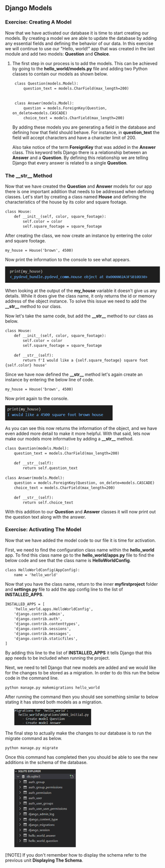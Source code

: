 ## Django Models

### Exercise: Creating A Model

Now that we have activated our database it is time to start creating our models. By creating a model we are able to update the database by adding any essential fields and defining the behavior of our data. In this exercise we will continue to use our "Hello, world!" app that was created in the last module and add two models: **Question** and **Choice**.

1. The first step in our process is to add the models. This can be achieved by going to the **hello_world/models.py** file and adding two Python classes to contain our models as shown below.

        class Question(models.Model):
            question_text = models.CharField(max_length=200)


        class Answer(models.Model):
            question = models.ForeignKey(Question, on_delete=models.CASCADE)
            choice_text = models.CharField(max_length=200)

    By adding these models you are generating a field in the database and defining how that field should behave. For instance, in **question_text** the field will accept characters and have a character limit of 200. 

    Also take notice of the term **ForeignKey** that was added in the **Answer** class. This keyword tells Django there is a relationship between an **Answer** and a **Question**. By defining this relationship we are telling Django that every answer is related to a single **Question**.

### The **\_\_str__** Method

Now that we have created the **Question** and **Answer** models for our app there is one important addition that needs to be addressed when defining classes.
Let's start by creating a class named **House** and defining the characteristics of the house by its color and square footage.

    class House:
        def __init__(self, color, square_footage):
            self.color = color
            self.square_footage = square_footage

After creating the class, we now create an instance by entering the color and square footage.

    my_house = House('brown', 4500)

Now print the information to the console to see what appears.

<img src="..\Module2\Module2_Images\Module2_VSC_NoStr.PNG" alt="SQLite Database Folder" style="width:550px; height:auto" />

When looking at the output of the **my_house** variable it doesn't give us any details. While it does give the class name, it only returns the id or memory address of the object instance. To solve this issue we need to add the **\_\_str__** method to our class.

Now let's take the same code, but add the **\_\_str__** method to our class as below.
    
    class House:
        def __init__(self, color, square_footage):
            self.color = color
            self.square_footage = square_footage

        def __str__(self):
            return f'I would like a {self.square_footage} square foot {self.color} house'

Since we have now defined the **\_\_str__** method let's again create an instance by entering the below line of code.

    my_house = House('brown', 4500)

Now print again to the console.

<img src="..\Module2\Module2_Images\Module2_VSC_WithStr.PNG" alt="SQLite Database Folder" style="width:350px; height:auto" />

As you can see this now returns the information of the object, and we have even added more detail to make it more helpful. With that said, lets now make our models more informative by adding a **\_\_str__** method.

    class Question(models.Model):
        question_text = models.CharField(max_length=200)

        def __str__(self):
            return self.question_text

    class Answer(models.Model):
        question = models.ForeignKey(Question, on_delete=models.CASCADE)
        choice_text = models.CharField(max_length=200)

        def __str__(self):
            return self.choice_text

With this addition to our **Question** and **Answer** classes it will now print out the question text along with the answer.

### Exercise: Activating The Model

Now that we have added the model code to our file it is time for activation.

First, we need to find the configuration class name within the **hello_world** app. To find this class name go to the **hello_world/apps**.**py** file to find the below code and see that the class name is **HelloWorldConfig**.

    class HelloWorldConfig(AppConfig):
        name = 'hello_world'

Now that you have the class name, return to the inner **myfirstproject** folder and **settings**.**py** file to add the app config line to the list of **INSTALLED_APPS**.

    INSTALLED_APPS = [
        'hello_world.apps.HelloWorldConfig',
        'django.contrib.admin',
        'django.contrib.auth',
        'django.contrib.contenttypes',
        'django.contrib.sessions',
        'django.contrib.messages',
        'django.contrib.staticfiles',
    ]

By adding this line to the list of **INSTALLED_APPS** it tells Django that this app needs to be included when running the project.

Next, we need to tell Django that new models are added and we would like for the changes to be stored as a migration. In order to do this run the below code in the command line.

    python manage.py makemigrations hello_world

After running the command then you should see something similar to below stating it has stored both models as a migration.

<img src="..\Module2\Module2_Images\Module2_Migrations.PNG" alt="Django Model Migration" style="margin-left: 30px;width:250px; height:auto" />

The final step to actually make the changes to our database is to run the migrate command as below.

    python manage.py migrate

Once this command has completed then you should be able to see the new additions in the schema of the database. 

<img src="..\Module2\Module2_Images\Module2_VSC_SQLiteDBAddModels.PNG" alt="Django Model Migration" style="margin-left: 30px;width:200px; height:auto" />

[!NOTE] If you don't remember how to display the schema refer to the previous unit **Displaying The Schema**.